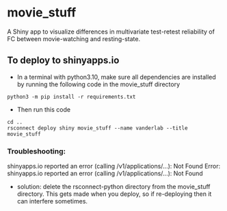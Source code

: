 # movie_stuff
A Shiny app to visualize differences in multivariate test-retest reliability of FC between movie-watching and resting-state.

## To deploy to shinyapps.io
- In a terminal with python3.10, make sure all dependencies are installed by running the following code in the movie_stuff directory
```
python3 -m pip install -r requirements.txt
```
- Then run this code
```
cd ..
rsconnect deploy shiny movie_stuff --name vanderlab --title movie_stuff
```

### Troubleshooting:
shinyapps.io reported an error (calling /v1/applications/...): Not Found
Error: shinyapps.io reported an error (calling /v1/applications/...): Not Found
  - solution: delete the rsconnect-python directory from the movie_stuff directory. This gets made when you deploy, so if re-deploying then it can interfere sometimes.

